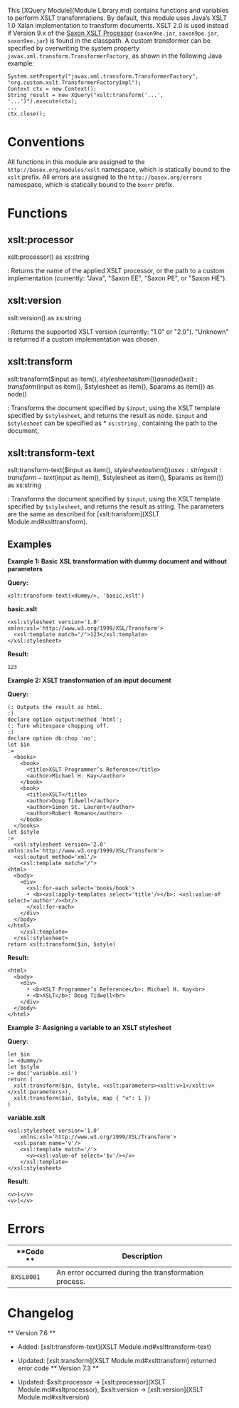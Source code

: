  


 
This [XQuery Module](Module Library.md) contains functions and variables to perform XSLT transformations. By default, this module uses Java’s XSLT 1.0 Xalan implementation to transform documents. XSLT 2.0 is used instead if Version 9.x of the [Saxon XSLT Processor](http://www.saxonica.com/) (`saxon9he.jar`, `saxon9pe.jar`, `saxon9ee.jar`) is found in the classpath. A custom transformer can be specified by overwriting the system property `javax.xml.transform.TransformerFactory`, as shown in the following Java example: 

 
    System.setProperty("javax.xml.transform.TransformerFactory", "org.custom.xslt.TransformerFactoryImpl");
    Context ctx = new Context();
    String result = new XQuery("xslt:transform('...', '...')").execute(ctx);
    ...
    ctx.close();

 
# Conventions

All functions in this module are assigned to the `http://basex.org/modules/xslt` namespace, which is statically bound to the `xslt` prefix. All errors are assigned to the `http://basex.org/errors` namespace, which is statically bound to the `bxerr` prefix. 

 
# Functions

## xslt:processor

xslt:processor() as xs:string

:   Returns the name of the applied XSLT processor, or the path to a custom implementation (currently: "Java", "Saxon EE", "Saxon PE", or "Saxon HE"). 


## xslt:version

xslt:version() as xs:string

:   Returns the supported XSLT version (currently: "1.0" or "2.0"). "Unknown" is returned if a custom implementation was chosen. 


## xslt:transform

xslt:transform($input as item(), $stylesheet as item()) as node()
xslt:transform($input as item(), $stylesheet as item(), $params as item()) as node()

:   Transforms the document specified by `$input`, using the XSLT template specified by `$stylesheet`, and returns the result as node. `$input` and `$stylesheet` can be specified as  * `xs:string` , containing the path to the document, 


## xslt:transform-text

xslt:transform-text($input as item(), $stylesheet as item()) as xs:string
xslt:transform-text($input as item(), $stylesheet as item(), $params as item()) as xs:string

:   Transforms the document specified by `$input`, using the XSLT template specified by `$stylesheet`, and returns the result as string. The parameters are the same as described for [xslt:transform](XSLT Module.md#xslttransform). 


## Examples

**Example 1: Basic XSL transformation with dummy document and without parameters**


**Query:**


    xslt:transform-text(<dummy/>, 'basic.xslt')


**basic.xslt**


    <xsl:stylesheet version='1.0' xmlns:xsl='http://www.w3.org/1999/XSL/Transform'>
      <xsl:template match="/">123</xsl:template>
    </xsl:stylesheet>


**Result:**


    123


**Example 2: XSLT transformation of an input document**


**Query:**


    (: Outputs the result as html.
    :)
    declare option output:method 'html';
    (: Turn whitespace chopping off.
    :)
    declare option db:chop 'no';
    let $in
    :=
      <books>
        <book>
          <title>XSLT Programmer’s Reference</title> 
          <author>Michael H. Kay</author> 
        </book>
        <book>
          <title>XSLT</title> 
          <author>Doug Tidwell</author> 
          <author>Simon St. Laurent</author>
          <author>Robert Romano</author>
        </book>
      </books>
    let $style
    :=
      <xsl:stylesheet version='2.0' xmlns:xsl='http://www.w3.org/1999/XSL/Transform'>
      <xsl:output method='xml'/>
        <xsl:template match="/">
    <html>
      <body>
        <div>
          <xsl:for-each select='books/book'>
          • <b><xsl:apply-templates select='title'/></b>: <xsl:value-of select='author'/><br/>
          </xsl:for-each>
        </div>
      </body>
    </html>
        </xsl:template>
      </xsl:stylesheet>
    return xslt:transform($in, $style)


**Result:**


    <html>
      <body>
        <div>
          • <b>XSLT Programmer’s Reference</b>: Michael H. Kay<br>
          • <b>XSLT</b>: Doug Tidwell<br>
        </div>
      </body>
    </html>


**Example 3: Assigning a variable to an XSLT stylesheet**


**Query:**


    let $in
    := <dummy/>
    let $style
    := doc('variable.xsl')
    return (
      xslt:transform($in, $style, <xslt:parameters><xslt:v>1</xslt:v></xslt:parameters>),
      xslt:transform($in, $style, map { "v": 1 })
    )


**variable.xslt**


    <xsl:stylesheet version='1.0'
        xmlns:xsl='http://www.w3.org/1999/XSL/Transform'>
      <xsl:param name='v'/>
        <xsl:template match='/'>
          <v><xsl:value-of select='$v'/></v>
        </xsl:template>
    </xsl:stylesheet>


**Result:**


    <v>1</v>
    <v>1</v>

 
# Errors

**Code ** | Description 
--------- | ------------
`BXSL0001` |  An error occurred during the transformation process. 
 
# Changelog
** Version 7.6 **

 * Added: [xslt:transform-text](XSLT Module.md#xslttransform-text)
 * Updated: [xslt:transform](XSLT Module.md#xslttransform) returned error code 
** Version 7.3 **

 * Updated: $xslt:processor → [xslt:processor](XSLT Module.md#xsltprocessor), $xslt:version → [xslt:version](XSLT Module.md#xsltversion)

